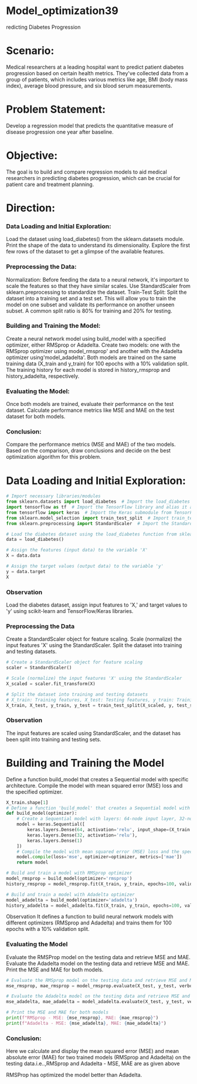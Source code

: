 # Model_optimization39
redicting Diabetes Progression
# Scenario:
Medical researchers at a leading hospital want to predict patient diabetes progression based on certain health metrics. They've collected data from a group of patients, which includes various metrics like age, BMI (body mass index), average blood pressure, and six blood serum measurements.

# Problem Statement:
Develop a regression model that predicts the quantitative measure of disease progression one year after baseline.

# Objective:
The goal is to build and compare regression models to aid medical researchers in predicting diabetes progression, which can be crucial for patient care and treatment planning.

# Direction:
### Data Loading and Initial Exploration:

Load the dataset using load_diabetes() from the sklearn.datasets module.
Print the shape of the data to understand its dimensionality.
Explore the first few rows of the dataset to get a glimpse of the available features.
### Preprocessing the Data:

Normalization: Before feeding the data to a neural network, it's important to scale the features so that they have similar scales. Use StandardScaler from sklearn.preprocessing to standardize the dataset.
Train-Test Split: Split the dataset into a training set and a test set. This will allow you to train the model on one subset and validate its performance on another unseen subset.
A common split ratio is 80% for training and 20% for testing.
### Building and Training the Model:

Create a neural network model using build_model with a specified optimizer, either RMSprop or Adadelta.
Create two models: one with the RMSprop optimizer using model_rmsprop' and another with the Adadelta optimizer using'model_adadelta'.
Both models are trained on the same training data (X_train and y_train) for 100 epochs with a 10% validation split.
The training history for each model is stored in history_rmsprop and history_adadelta, respectively.
### Evaluating the Model:

Once both models are trained, evaluate their performance on the test dataset.
Calculate performance metrics like MSE and MAE on the test dataset for both models.
### Conclusion:

Compare the performance metrics (MSE and MAE) of the two models.
Based on the comparison, draw conclusions and decide on the best optimization algorithm for this problem.
# Data Loading and Initial Exploration:
```python
# Import necessary libraries/modules
from sklearn.datasets import load_diabetes  # Import the load_diabetes function from sklearn.datasets
import tensorflow as tf  # Import the TensorFlow library and alias it as 'tf'
from tensorflow import keras  # Import the Keras submodule from TensorFlow and alias it as 'keras'
from sklearn.model_selection import train_test_split  # Import train_test_split function from sklearn.model_selection
from sklearn.preprocessing import StandardScaler  # Import the StandardScaler class from sklearn.preprocessing

# Load the diabetes dataset using the load_diabetes function from sklearn.datasets
data = load_diabetes()

# Assign the features (input data) to the variable 'X'
X = data.data

# Assign the target values (output data) to the variable 'y'
y = data.target
X
```
### Observation
Load the diabetes dataset, assign input features to 'X,' and target values to 'y' using scikit-learn and TensorFlow/Keras libraries.

### Preprocessing the Data
Create a StandardScaler object for feature scaling.
Scale (normalize) the input features 'X' using the StandardScaler.
Split the dataset into training and testing datasets.

```python
# Create a StandardScaler object for feature scaling
scaler = StandardScaler()

# Scale (normalize) the input features 'X' using the StandardScaler
X_scaled = scaler.fit_transform(X)

# Split the dataset into training and testing datasets
# X_train: Training features, X_test: Testing features, y_train: Training target values, y_test: Testing target values
X_train, X_test, y_train, y_test = train_test_split(X_scaled, y, test_size=0.2, random_state=42)
```
### Observation
The input features are scaled using StandardScaler, and the dataset has been split into training and testing sets.

# Building and Training the Model
Define a function build_model that creates a Sequential model with specific architecture.
Compile the model with mean squared error (MSE) loss and the specified optimizer.
```python
X_train.shape[1]
# Define a function 'build_model' that creates a Sequential model with specific architecture
def build_model(optimizer):
    # Create a Sequential model with layers: 64-node input layer, 32-node hidden layer, and 1-node output layer
    model = keras.Sequential([
        keras.layers.Dense(64, activation='relu', input_shape=(X_train.shape[1],)),
        keras.layers.Dense(32, activation='relu'),
        keras.layers.Dense(1)
    ])
    # Compile the model with mean squared error (MSE) loss and the specified optimizer
    model.compile(loss='mse', optimizer=optimizer, metrics=['mae'])
    return model

# Build and train a model with RMSprop optimizer
model_rmsprop = build_model(optimizer='rmsprop')
history_rmsprop = model_rmsprop.fit(X_train, y_train, epochs=100, validation_split=0.1, verbose=0)

# Build and train a model with Adadelta optimizer
model_adadelta = build_model(optimizer='adadelta')
history_adadelta = model_adadelta.fit(X_train, y_train, epochs=100, validation_split=0.1, verbose=0)
```
Observation
It defines a function to build neural network models with different optimizers (RMSprop and Adadelta) and trains them for 100 epochs with a 10% validation split.

### Evaluating the Model
Evaluate the RMSProp model on the testing data and retrieve MSE and MAE.
Evaluate the Adadelta model on the testing data and retrieve MSE and MAE.
Print the MSE and MAE for both models.
```python
# Evaluate the RMSprop model on the testing data and retrieve MSE and MAE
mse_rmsprop, mae_rmsprop = model_rmsprop.evaluate(X_test, y_test, verbose=0)

# Evaluate the Adadelta model on the testing data and retrieve MSE and MAE
mse_adadelta, mae_adadelta = model_adadelta.evaluate(X_test, y_test, verbose=0)

# Print the MSE and MAE for both models
print(f"RMSprop - MSE: {mse_rmsprop}, MAE: {mae_rmsprop}")
print(f"Adadelta - MSE: {mse_adadelta}, MAE: {mae_adadelta}")
```
### Conclusion:
Here we calculate and display the mean squared error (MSE) and mean absolute error (MAE) for two trained models (RMSprop and Adadelta) on the testing data.i.e..,RMSprop and Adadelta - MSE, MAE are as given above

RMSProp has optimized the model better than Adadelta.

